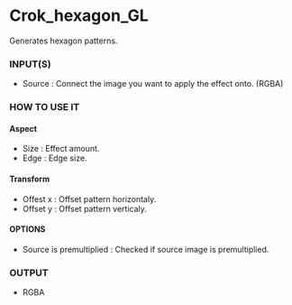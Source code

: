 # Crok_hexagon_GL

Generates hexagon patterns.

### INPUT(S)
* Source : Connect the image you want to apply the effect onto. (RGBA)

### HOW TO USE IT

#### Aspect

* Size : Effect amount.
* Edge : Edge size.

#### Transform

* Offest x : Offset pattern horizontaly.
* Offset y : Offset pattern verticaly.

#### OPTIONS

* Source is premultiplied : Checked if source image is premultiplied.

### OUTPUT
* RGBA